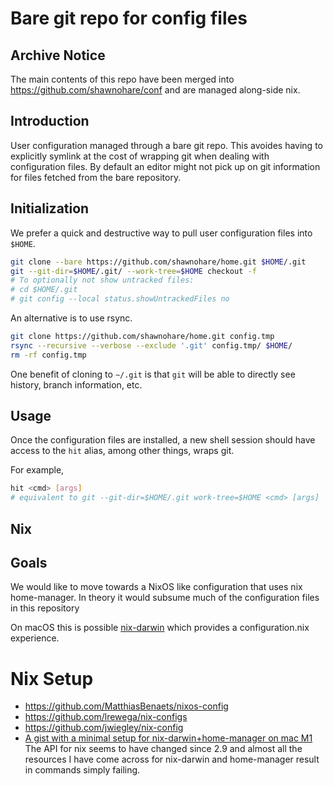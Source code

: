 # Bare git repo for config files

## Archive Notice

The main contents of this repo have been merged into
https://github.com/shawnohare/conf and are managed
along-side nix.

## Introduction

User configuration managed through a bare git repo. This avoides having to
explicitly symlink at the cost of wrapping git when dealing with configuration
files. By default an editor might not pick up on git information for files
fetched from the bare repository.

## Initialization


We prefer a quick and destructive way to pull user configuration files
into `$HOME`.

```bash
git clone --bare https://github.com/shawnohare/home.git $HOME/.git
git --git-dir=$HOME/.git/ --work-tree=$HOME checkout -f
# To optionally not show untracked files:
# cd $HOME/.git
# git config --local status.showUntrackedFiles no
```

An alternative is to use rsync.
```bash
git clone https://github.com/shawnohare/home.git config.tmp
rsync --recursive --verbose --exclude '.git' config.tmp/ $HOME/
rm -rf config.tmp
```

One benefit of cloning to `~/.git` is that `git` will be able to directly see
history, branch information, etc.

## Usage

Once the configuration files are installed, a new shell session should have
access to the `hit` alias, among other things, wraps git.

For example,

```bash
hit <cmd> [args]
# equivalent to git --git-dir=$HOME/.git work-tree=$HOME <cmd> [args]
```

## Nix

## Goals

We would like to move towards a NixOS like configuration that uses nix
home-manager. In theory it would subsume much of the configuration files in
this repository

On macOS this is possible [nix-darwin](https://github.com/LnL7/nix-darwin)
which provides a configuration.nix experience.


# Nix Setup

- https://github.com/MatthiasBenaets/nixos-config
- https://github.com/lrewega/nix-configs
- https://github.com/jwiegley/nix-config
-   [A gist with a minimal setup for nix-darwin+home-manager on mac M1](https://gist.github.com/jmatsushita/5c50ef14b4b96cb24ae5268dab613050)
    The API for nix seems to have changed since 2.9 and almost all the
    resources I have come across for nix-darwin and home-manager result in commands
    simply failing.

